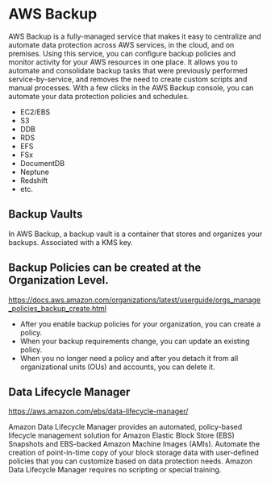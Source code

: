 # AWS Backup

AWS Backup is a fully-managed service that makes it easy to centralize and automate data protection across AWS services, in the cloud, and on premises. Using this service, you can configure backup policies and monitor activity for your AWS resources in one place. It allows you to automate and consolidate backup tasks that were previously performed service-by-service, and removes the need to create custom scripts and manual processes. With a few clicks in the AWS Backup console, you can automate your data protection policies and schedules.

- EC2/EBS
- S3
- DDB
- RDS
- EFS
- FSx
- DocumentDB
- Neptune
- Redshift
- etc.

## Backup Vaults
In AWS Backup, a backup vault is a container that stores and organizes your backups. Associated with a KMS key.

## Backup Policies can be created at the Organization Level.

https://docs.aws.amazon.com/organizations/latest/userguide/orgs_manage_policies_backup_create.html

- After you enable backup policies for your organization, you can create a policy.
- When your backup requirements change, you can update an existing policy.
- When you no longer need a policy and after you detach it from all organizational units (OUs) and accounts, you can delete it.

## Data Lifecycle Manager

https://aws.amazon.com/ebs/data-lifecycle-manager/

Amazon Data Lifecycle Manager provides an automated, policy-based lifecycle management solution for Amazon Elastic Block Store (EBS) Snapshots and EBS-backed Amazon Machine Images (AMIs). Automate the creation of point-in-time copy of your block storage data with user-defined policies that you can customize based on data protection needs. Amazon Data Lifecycle Manager requires no scripting or special training.